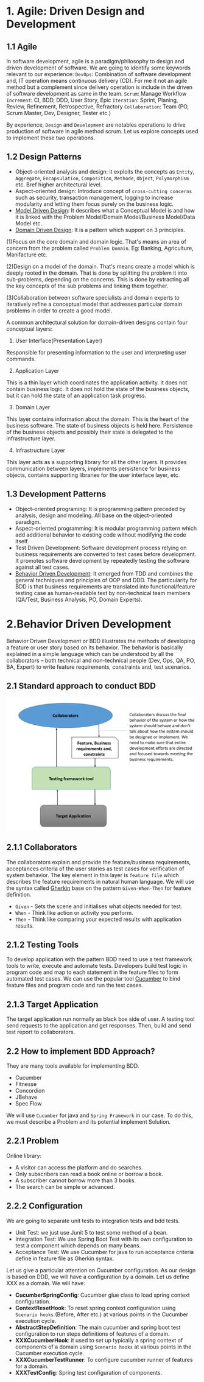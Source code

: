 # 1. Agile: Driven Design and Development
## 1.1 Agile
In software development, agile is a paradigm/philosophy to design and driven development of software.
We are going to identify some keywords relevant to our experience:
`DevOps`: Combination of software development and, IT operation means continuous delivery (CD). For me it not an agile method but a complement since delivery operation is include in the driven of software development as same in the team. 
`Scrum`: Manage Workflow
`Increment`: CI, BDD, DDD, User Story, Epic
`Iteration`: Sprint, Planing, Review, Refinement, Retrospective, Refractory 
`Collaboration`: Team (PO, Scrum Master, Dev, Designer, Tester etc.)

By experience, `Design` and `Development` are notables operations to drive production of software in agile method scrum. Let us explore concepts used to implement these two operations.
## 1.2 Design Patterns
* Object-oriented analysis and design: 
it exploits the concepts as `Entity`, `Aggregate`, `Encapsulation`, `Composition`, `Methode`, `Object`, `Polymorphism` etc. Bref higher architectural level.
* Aspect-oriented design: 
Introduce concept of `cross-cutting concerns` such as security, transaction management, logging to increase modularity and letting them focus purely on the business logic.
* [Model Driven Design](https://www.todaysoftmag.com/article/1529/model-driven-design-theory-to-practice): It describes what a Conceptual Model is and how it is linked with the Problem Model/Domain Model/Business Model/Data Model etc.
* [Domain Driven Design](http://www.infoq.com/minibooks/domain-drivendesign-quickly): It is a pattern which support on 3 principles. 

(1)Focus on the core domain and domain logic. That's means an area of concern from the problem called `Problem Domain`. Eg: Banking, Agriculture, Manifacture etc. 

(2)Design on a model of the domain. That's means create a model which is deeply rooted in the domain. That is done by splitting the problem it into sub-problems, depending on the concerns. This is done by extracting all the key concepts of the sub problems and linking them together.

(3)Collaboration between software specialists and domain experts to iteratively refine a conceptual model that addresses particular domain problems in order to create a good model.

A common architectural solution for domain-driven designs contain four conceptual layers:
1. User Interface(Presentation Layer)

Responsible for presenting information to the user and interpreting user commands.

2. Application Layer

This is a thin layer which coordinates the application activity. It does not contain business logic. It does not hold the state of the business objects, but it can hold the state of an application task progress.

3. Domain Layer 

This layer contains information about the domain. This is the heart of the business software. The state of business objects is held here. Persistence of the business objects and possibly their state is delegated to the infrastructure layer.

4. Infrastructure Layer

This layer acts as a supporting library for all the other layers. It provides communication between layers, implements persistence for business objects, contains supporting libraries for the user interface layer, etc.

## 1.3 Development Patterns
* Object-oriented programing: It is programming pattern preceded by analysis, design and modeling. All base on the object-oriented paradigm.
* Aspect-oriented programming: It is modular programming pattern which add additional behavior to existing code without modifying the code itself.
* Test Driven Development: Software development process relying on business requirements are converted to test cases before development. It promotes software development by repeatedly testing the software against all test cases.
* [Behavior Driven Development](https://en.wikipedia.org/wiki/Behavior-driven_development): It emerged from TDD and combines the general techniques and principles of OOP and DDD. The particularity for BDD is that business requirements are translated into functional/feature testing case as human-readable text by non-technical team members (QA/Test, Business Analysis, PO, Domain Experts).

# 2.Behavior Driven Development
Behavior Driven Development or BDD illustrates the methods of developing a feature or user story based on its behavior.
The behavior is basically explained in a simple language which can be understood by all the collaborators – both technical and non-technical people (Dev, Ops, QA, PO, BA, Expert) to write feature requirements, constraints and, test scenarios.

## 2.1 Standard approach to conduct BDD
![Standard approach to conduct BDD](bdd-workflow.png)
## 2.1.1 Collaborators
The collaborators explain and provide the feature/business requirements, acceptances criteria of the user stories as test cases for verification of system behavior. 
The key element in this layer is `feature file` which describes the feature requirements in natural human language.
We will use the syntax called [Gherkin](https://cucumber.io/docs/gherkin/) base on the pattern `Given-When-Then` for feature definition.
* `Given` - Sets the scene and initialises what objects needed for test.
* `When` - Think like action or activity you perform.
* `Then` - Think like comparing your expected results with application results.

## 2.1.2 Testing Tools
To develop application with the pattern BDD need to use a test framework tools to write, execute and automate tests. Developers build test logic in program code and map to each statement in the feature files to form automated test cases.
We can use the popular tool [Cucumber](https://cucumber.io/docs/cucumber/) to bind feature files and program code and run the test cases.

## 2.1.3 Target Application
The target application run normally as black box side of user. A testing tool send requests to the application and get responses. Then, build and send test report to collaborators.

## 2.2 How to implement BDD Approach?
They are many tools available for implementing BDD. 
* Cucumber
* Fitnesse
* Concordion
* JBehave
* Spec Flow

We will use `Cucumber` for java and `Spring Framework` in our case. To do this, we must describe a Problem and its potential implement Solution.

## 2.2.1 Problem
Online library:
* A visitor can access the platform and do searches.
* Only subscribers can read a book online or borrow a book.
* A subscriber cannot borrow more than 3 books.
* The search can be simple or advanced.

## 2.2.2 Configuration
We are going to separate unit tests to integration tests and bdd tests.
* Unit Test: we just use Junit 5 to test some method of a bean.
* Integration Test: We use Spring Boot Test with its own configuration to test a component which depends on many beans.
* Acceptance Test: We use Cucumber for java to run acceptance criteria define in feature file as Gherkin syntax.

Let us give a particular attention on Cucumber configuration. As our design is based on DDD, we will have a configuration by a domain.
Let us define XXX as a domain. We will have:
* **CucumberSpringConfig**: Cucumber glue class to load spring context configuration.
* **ContextResetHook**: To reset spring context configuration using `Scenario hooks` (Before, After etc.) at various points in the Cucumber execution cycle.
* **AbstractStepDefinition**: The main cucumber and spring boot test configuration to run steps definitions of features of a domain.
* **XXXCucumberHook**: it used to set up typically a spring context of components of a domain using `Scenario hooks` at various points in the Cucumber execution cycle.
* **XXXCucumberTestRunner**: To configure cucumber runner of features for a domain.
* **XXXTestConfig**: Spring test configuration of components.